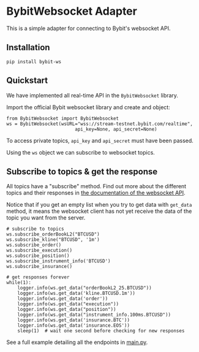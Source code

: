 # BybitWebsocket Adapter

This is a simple adapter for connecting to Bybit's websocket API.

## Installation

```
pip install bybit-ws
```


## Quickstart

We have implemented all real-time API in the `BybitWebsocket` library.

Import the official Bybit websocket library and create and object:

```
from BybitWebsocket import BybitWebsocket
ws = BybitWebsocket(wsURL="wss://stream-testnet.bybit.com/realtime",
                         api_key=None, api_secret=None)
```
To access private topics, `api_key` and `api_secret` must have been passed.

Using the `ws` object we can subscribe to websocket topics.

## Subscribe to topics & get the response

All topics have a "subscribe" method. Find out more about the different topics and their responses in [the documentation of the websocket API](https://github.com/bybit-exchange/bybit-official-api-docs/blob/master/en/websocket.md).

Notice that if you get an empty list when you try to get data with `get_data` method, it means the websocket client has not yet receive the data of the topic you want from the server.

```
# subscribe to topics
ws.subscribe_orderBookL2("BTCUSD")
ws.subscribe_kline("BTCUSD", '1m')
ws.subscribe_order()
ws.subscribe_execution()
ws.subscribe_position()
ws.subscribe_instrument_info('BTCUSD')
ws.subscribe_insurance()

# get responses forever
while(1):
    logger.info(ws.get_data("orderBookL2_25.BTCUSD"))
    logger.info(ws.get_data('kline.BTCUSD.1m'))
    logger.info(ws.get_data('order'))
    logger.info(ws.get_data("execution"))
    logger.info(ws.get_data("position"))
    logger.info(ws.get_data("instrument_info.100ms.BTCUSD"))
    logger.info(ws.get_data('insurance.BTC'))
    logger.info(ws.get_data('insurance.EOS'))
    sleep(1)  # wait one second before checking for new responses
```

See a full example detailing all the endpoints in [main.py](https://github.com/bybit-exchange/api-connectors/blob/master/official-ws/python/main.py).
